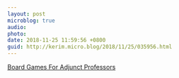 ```yaml
---
layout: post
microblog: true
audio: 
photo: 
date: 2018-11-25 11:59:56 +0800
guid: http://kerim.micro.blog/2018/11/25/035956.html
---
```

[Board Games For Adjunct Professors](https://www.mcsweeneys.net/articles/board-games-for-adjunct-professors?fbclid=IwAR2i1q5q0HXeZF2cOcrTmUbtsRXO5mhPxsf7AKmTU_-WCyxtf37iZ8vh3I0)
